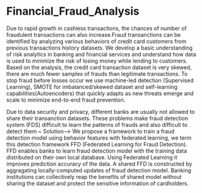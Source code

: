 # Financial_Fraud_Analysis

Due to rapid growth in cashless transactions, the chances of number of fraudulent transactions can also increase.Fraud 
transanctions can be identified by analyzing various behaviors of credit card customers from previous transactions history 
datasets. We develop a basic understanding of risk analytics in banking and financial services and understand how data is used
to minimize the risk of losing money while lending to customers. Based on the analysis, the credit card transaction dataset is
very skewed, there are much fewer samples of frauds than legitimate transactions. To stop fraud before losses occur we use 
machine-led detection (Supervised Learning), SMOTE for imbalanced/skewed dataset and self-learning capabilities(Autoencoders) 
that quickly adapts as new threats emerge and scale to minimize end-to-end fraud prevention.

Due to data security and privacy, different banks are usually not allowed to share their transanction datasets. These 
problems make fraud detection system (FDS) difficult to learn the patterns of frauds and also difficult to detect 
them ~ Solution--> We propose a framework to train a fraud detection model using behavior features with federated learning, we term this
detection framework  FFD (Federated Learning for Fraud Detection). FFD enables banks to learn fraud detection model with the training data 
distributed on their own local database. Using Federated Learning it improves prediction accuracy of the data. A shared FFD is constructed by 
aggragating locally-computed updates of fraud detection model. Banking institutions can collectively reap the benefits of shared model without 
sharing the dataset and protect the sensitive information of cardholders.
